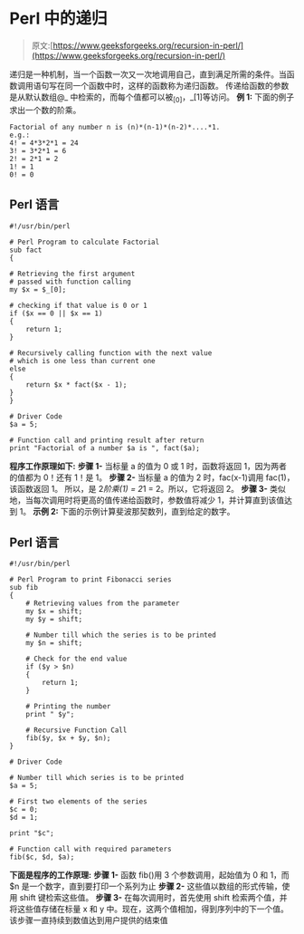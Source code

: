 # Perl 中的递归

> 原文:[https://www.geeksforgeeks.org/recursion-in-perl/](https://www.geeksforgeeks.org/recursion-in-perl/)

递归是一种机制，当一个函数一次又一次地调用自己，直到满足所需的条件。当函数调用语句写在同一个函数中时，这样的函数称为递归函数。
传递给函数的参数是从默认数组@_ 中检索的，而每个值都可以被$_[0]，$_[1]等访问。
**例 1:** 下面的例子求出一个数的阶乘。

```
Factorial of any number n is (n)*(n-1)*(n-2)*....*1.
e.g.:
4! = 4*3*2*1 = 24
3! = 3*2*1 = 6
2! = 2*1 = 2
1! = 1
0! = 0
```

## Perl 语言

```
#!/usr/bin/perl

# Perl Program to calculate Factorial
sub fact
{

# Retrieving the first argument
# passed with function calling
my $x = $_[0];

# checking if that value is 0 or 1
if ($x == 0 || $x == 1)
{
    return 1;
}

# Recursively calling function with the next value
# which is one less than current one
else
{
    return $x * fact($x - 1);
}
}

# Driver Code
$a = 5;

# Function call and printing result after return
print "Factorial of a number $a is ", fact($a);
```

**程序工作原理如下:**
**步骤 1-** 当标量 a 的值为 0 或 1 时，函数将返回 1，因为两者的值都为 0！还有 1！是 1。
**步骤 2-** 当标量 a 的值为 2 时，fac(x-1)调用 fac(1)，该函数返回 1。
所以，是 2*阶乘(1) = 2*1 = 2。所以，它将返回 2。
**步骤 3-** 类似地，当每次调用时将更高的值传递给函数时，参数值将减少 1，并计算直到该值达到 1。
**示例 2:** 下面的示例计算斐波那契数列，直到给定的数字。

## Perl 语言

```
#!/usr/bin/perl

# Perl Program to print Fibonacci series
sub fib
{
    # Retrieving values from the parameter
    my $x = shift;
    my $y = shift;

    # Number till which the series is to be printed
    my $n = shift;

    # Check for the end value
    if ($y > $n)
    {
        return 1;
    }

    # Printing the number
    print " $y";

    # Recursive Function Call
    fib($y, $x + $y, $n);    
}

# Driver Code

# Number till which series is to be printed
$a = 5;

# First two elements of the series
$c = 0;
$d = 1;

print "$c";

# Function call with required parameters
fib($c, $d, $a);
```

**下面是程序的工作原理:**
**步骤 1-** 函数 fib()用 3 个参数调用，起始值为 0 和 1，而$n 是一个数字，直到要打印一个系列为止
**步骤 2-** 这些值以数组的形式传输，使用 shift 键检索这些值。
**步骤 3-** 在每次调用时，首先使用 shift 检索两个值，并将这些值存储在标量 x 和 y 中。现在，这两个值相加，得到序列中的下一个值。该步骤一直持续到数值达到用户提供的结束值